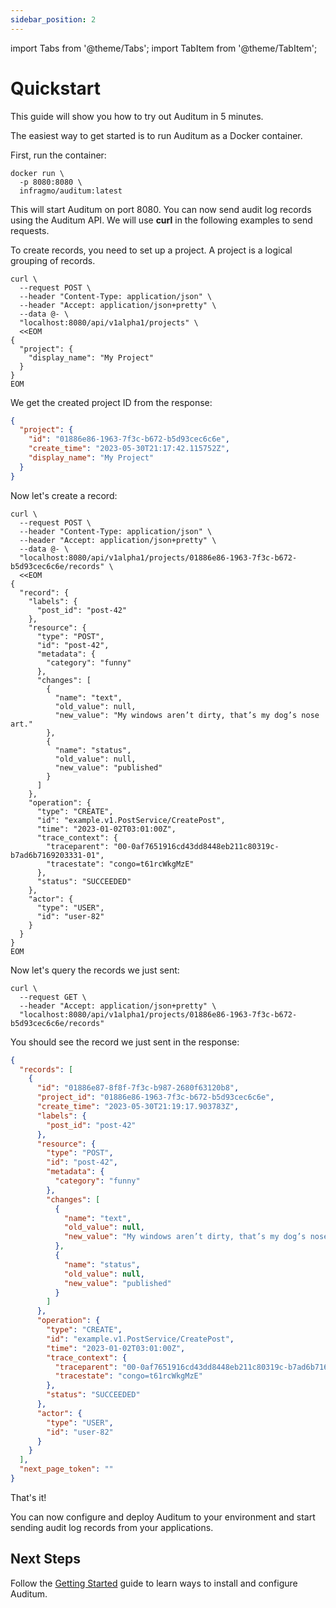 ```yaml
---
sidebar_position: 2
---
```


import Tabs from '@theme/Tabs';
import TabItem from '@theme/TabItem';

# Quickstart

This guide will show you how to try out Auditum in 5 minutes.

The easiest way to get started is to run Auditum as a Docker container.

First, run the container:

<Tabs>
<TabItem value="shell" label="Shell">

```shell
docker run \
  -p 8080:8080 \
  infragmo/auditum:latest
```

</TabItem>
</Tabs>

This will start Auditum on port 8080. You can now send audit log records using the
Auditum API. We will use **curl** in the following examples to send requests.

To create records, you need to set up a project. A project is a logical grouping of records.

<Tabs>
<TabItem value="shell" label="Shell" default>

```shell
curl \
  --request POST \
  --header "Content-Type: application/json" \
  --header "Accept: application/json+pretty" \
  --data @- \
  "localhost:8080/api/v1alpha1/projects" \
  <<EOM
{
  "project": {
    "display_name": "My Project"
  }
}
EOM
```

</TabItem>
</Tabs>

We get the created project ID from the response:

```json
{
  "project": {
    "id": "01886e86-1963-7f3c-b672-b5d93cec6c6e",
    "create_time": "2023-05-30T21:17:42.115752Z",
    "display_name": "My Project"
  }
}
```

Now let's create a record:

<Tabs>
<TabItem value="shell" label="Shell">

```shell
curl \
  --request POST \
  --header "Content-Type: application/json" \
  --header "Accept: application/json+pretty" \
  --data @- \
  "localhost:8080/api/v1alpha1/projects/01886e86-1963-7f3c-b672-b5d93cec6c6e/records" \
  <<EOM
{
  "record": {
    "labels": {
      "post_id": "post-42"
    },
    "resource": {
      "type": "POST",
      "id": "post-42",
      "metadata": {
        "category": "funny"
      },
      "changes": [
        {
          "name": "text",
          "old_value": null,
          "new_value": "My windows aren’t dirty, that’s my dog’s nose art."
        },
        {
          "name": "status",
          "old_value": null,
          "new_value": "published"
        }
      ]
    },
    "operation": {
      "type": "CREATE",
      "id": "example.v1.PostService/CreatePost",
      "time": "2023-01-02T03:01:00Z",
      "trace_context": {
        "traceparent": "00-0af7651916cd43dd8448eb211c80319c-b7ad6b7169203331-01",
        "tracestate": "congo=t61rcWkgMzE"
      },
      "status": "SUCCEEDED"
    },
    "actor": {
      "type": "USER",
      "id": "user-82"
    }
  }
}
EOM
```

</TabItem>
</Tabs>

Now let's query the records we just sent:

<Tabs>
<TabItem value="shell" label="Shell">

```shell
curl \
  --request GET \
  --header "Accept: application/json+pretty" \
  "localhost:8080/api/v1alpha1/projects/01886e86-1963-7f3c-b672-b5d93cec6c6e/records"
```

</TabItem>
</Tabs>

You should see the record we just sent in the response:

```json
{
  "records": [
    {
      "id": "01886e87-8f8f-7f3c-b987-2680f63120b8",
      "project_id": "01886e86-1963-7f3c-b672-b5d93cec6c6e",
      "create_time": "2023-05-30T21:19:17.903783Z",
      "labels": {
        "post_id": "post-42"
      },
      "resource": {
        "type": "POST",
        "id": "post-42",
        "metadata": {
          "category": "funny"
        },
        "changes": [
          {
            "name": "text",
            "old_value": null,
            "new_value": "My windows aren’t dirty, that’s my dog’s nose art."
          },
          {
            "name": "status",
            "old_value": null,
            "new_value": "published"
          }
        ]
      },
      "operation": {
        "type": "CREATE",
        "id": "example.v1.PostService/CreatePost",
        "time": "2023-01-02T03:01:00Z",
        "trace_context": {
          "traceparent": "00-0af7651916cd43dd8448eb211c80319c-b7ad6b7169203331-01",
          "tracestate": "congo=t61rcWkgMzE"
        },
        "status": "SUCCEEDED"
      },
      "actor": {
        "type": "USER",
        "id": "user-82"
      }
    }
  ],
  "next_page_token": ""
}
```

That's it!

You can now configure and deploy Auditum to your environment and start sending
audit log records from your applications.

## Next Steps

Follow the [Getting Started](/docs/getting-started) guide to learn ways to
install and configure Auditum.
